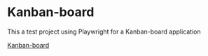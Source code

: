 # Kanban-board

This a test project using Playwright for a Kanban-board application

[Kanban-board](https://kanban-566d8.firebaseapp.com/ "Kanban-board")
